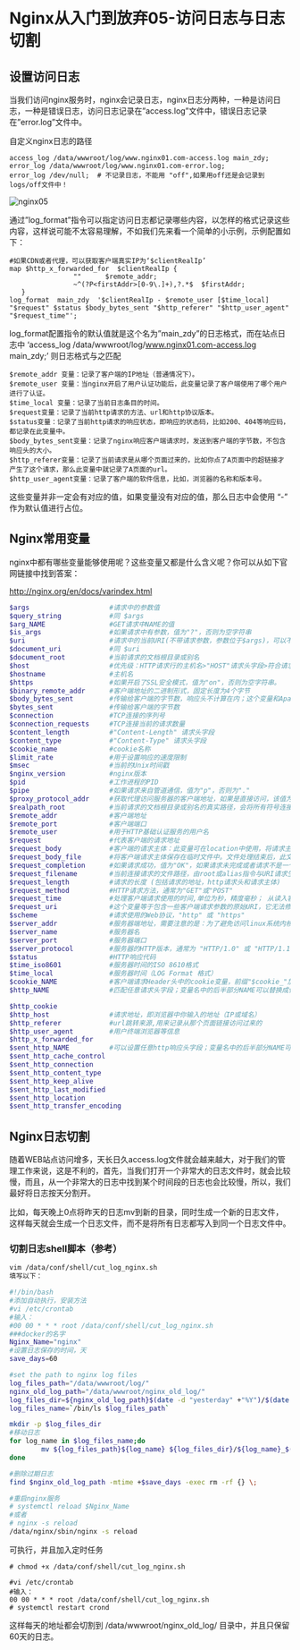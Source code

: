 # Nginx从入门到放弃05-访问日志与日志切割



## 设置访问日志

当我们访问nginx服务时，nginx会记录日志，nginx日志分两种，一种是访问日志，一种是错误日志，访问日志记录在”access.log”文件中，错误日志记录在”error.log”文件中。

自定义nginx日志的路径

```
access_log /data/wwwroot/log/www.nginx01.com-access.log main_zdy;
error_log /data/wwwroot/log/www.nginx01.com-error.log;
error_log /dev/null;  # 不记录日志，不能用 "off",如果用off还是会记录到 logs/off文件中！
```



![nginx05](https://imgoss.xgss.net/picgo/nginx05.jpg?aliyun)

通过”log_format”指令可以指定访问日志都记录哪些内容，以怎样的格式记录这些内容，这样说可能不太容易理解，不如我们先来看一个简单的小示例，示例配置如下：

```
#如果CDN或者代理，可以获取客户端真实IP为‘$clientRealIp’
map $http_x_forwarded_for  $clientRealIp {
                ""      $remote_addr;
                ~^(?P<firstAddr>[0-9\.]+),?.*$  $firstAddr;
   } 
log_format  main_zdy  '$clientRealIp - $remote_user [$time_local] "$request" $status $body_bytes_sent "$http_referer" "$http_user_agent" "$request_time"';
```

log_format配置指令的默认值就是这个名为”main_zdy”的日志格式，而在站点日志中 ‘access_log /data/wwwroot/log/www.nginx01.com-access.log main_zdy;’ 则日志格式与之匹配

```
$remote_addr 变量：记录了客户端的IP地址（普通情况下）。
$remote_user 变量：当nginx开启了用户认证功能后，此变量记录了客户端使用了哪个用户进行了认证。
$time_local 变量：记录了当前日志条目的时间。
$request变量：记录了当前http请求的方法、url和http协议版本。
$status变量：记录了当前http请求的响应状态，即响应的状态码，比如200、404等响应码，都记录在此变量中。
$body_bytes_sent变量：记录了nginx响应客户端请求时，发送到客户端的字节数，不包含响应头的大小。
$http_referer变量：记录了当前请求是从哪个页面过来的，比如你点了A页面中的超链接才产生了这个请求，那么此变量中就记录了A页面的url。
$http_user_agent变量：记录了客户端的软件信息，比如，浏览器的名称和版本号。
```

这些变量并非一定会有对应的值，如果变量没有对应的值，那么日志中会使用 “-” 作为默认值进行占位。

## Nginx常用变量

nginx中都有哪些变量能够使用呢？这些变量又都是什么含义呢？你可以从如下官网链接中找到答案：

http://nginx.org/en/docs/varindex.html

```bash
$args                    #请求中的参数值
$query_string            #同 $args
$arg_NAME                #GET请求中NAME的值
$is_args                 #如果请求中有参数，值为"?"，否则为空字符串
$uri                     #请求中的当前URI(不带请求参数，参数位于$args)，可以不同于浏览器传递的$request_uri的值，它可以通过内部重定向，或者使用index指令进行修改，$uri不包含主机名，如"/foo/bar.html"。
$document_uri            #同 $uri
$document_root           #当前请求的文档根目录或别名
$host                    #优先级：HTTP请求行的主机名>"HOST"请求头字段>符合请求的服务器名.请求中的主机头字段，如果请求中的主机头不可用，则为服务器处理请求的服务器名称
$hostname                #主机名
$https                   #如果开启了SSL安全模式，值为"on"，否则为空字符串。
$binary_remote_addr      #客户端地址的二进制形式，固定长度为4个字节
$body_bytes_sent         #传输给客户端的字节数，响应头不计算在内；这个变量和Apache的mod_log_config模块中的"%B"参数保持兼容
$bytes_sent              #传输给客户端的字节数
$connection              #TCP连接的序列号
$connection_requests     #TCP连接当前的请求数量
$content_length          #"Content-Length" 请求头字段
$content_type            #"Content-Type" 请求头字段
$cookie_name             #cookie名称
$limit_rate              #用于设置响应的速度限制
$msec                    #当前的Unix时间戳
$nginx_version           #nginx版本
$pid                     #工作进程的PID
$pipe                    #如果请求来自管道通信，值为"p"，否则为"."
$proxy_protocol_addr     #获取代理访问服务器的客户端地址，如果是直接访问，该值为空字符串
$realpath_root           #当前请求的文档根目录或别名的真实路径，会将所有符号连接转换为真实路径
$remote_addr             #客户端地址
$remote_port             #客户端端口
$remote_user             #用于HTTP基础认证服务的用户名
$request                 #代表客户端的请求地址
$request_body            #客户端的请求主体：此变量可在location中使用，将请求主体通过proxy_pass，fastcgi_pass，uwsgi_pass和scgi_pass传递给下一级的代理服务器
$request_body_file       #将客户端请求主体保存在临时文件中。文件处理结束后，此文件需删除。如果需要之一开启此功能，需要设置client_body_in_file_only。如果将次文件传 递给后端的代理服务器，需要禁用request body，即设置proxy_pass_request_body off，fastcgi_pass_request_body off，uwsgi_pass_request_body off，or scgi_pass_request_body off
$request_completion      #如果请求成功，值为"OK"，如果请求未完成或者请求不是一个范围请求的最后一部分，则为空
$request_filename        #当前连接请求的文件路径，由root或alias指令与URI请求生成
$request_length          #请求的长度 (包括请求的地址，http请求头和请求主体)
$request_method          #HTTP请求方法，通常为"GET"或"POST"
$request_time            #处理客户端请求使用的时间,单位为秒，精度毫秒； 从读入客户端的第一个字节开始，直到把最后一个字符发送给客户端后进行日志写入为止。
$request_uri             #这个变量等于包含一些客户端请求参数的原始URI，它无法修改，请查看$uri更改或重写URI，不包含主机名，例如："/cnphp/test.php?arg=freemouse"
$scheme                  #请求使用的Web协议，"http" 或 "https"
$server_addr             #服务器端地址，需要注意的是：为了避免访问linux系统内核，应将ip地址提前设置在配置文件中
$server_name             #服务器名
$server_port             #服务器端口
$server_protocol         #服务器的HTTP版本，通常为 "HTTP/1.0" 或 "HTTP/1.1"
$status                  #HTTP响应代码
$time_iso8601            #服务器时间的ISO 8610格式
$time_local              #服务器时间（LOG Format 格式）
$cookie_NAME             #客户端请求Header头中的cookie变量，前缀"$cookie_"加上cookie名称的变量，该变量的值即为cookie名称的值
$http_NAME               #匹配任意请求头字段；变量名中的后半部分NAME可以替换成任意请求头字段，如在配置文件中需要获取http请求头："Accept-Language"，$http_accept_language即可

$http_cookie
$http_host               #请求地址，即浏览器中你输入的地址（IP或域名）
$http_referer            #url跳转来源,用来记录从那个页面链接访问过来的
$http_user_agent         #用户终端浏览器等信息
$http_x_forwarded_for
$sent_http_NAME          #可以设置任意http响应头字段；变量名中的后半部分NAME可以替换成任意响应头字段，如需要设置响应头Content-length，$sent_http_content_length即可
$sent_http_cache_control
$sent_http_connection
$sent_http_content_type
$sent_http_keep_alive
$sent_http_last_modified
$sent_http_location
$sent_http_transfer_encoding
```



## Nginx日志切割

随着WEB站点访问增多，天长日久access.log文件就会越来越大，对于我们的管理工作来说，这是不利的，首先，当我们打开一个非常大的日志文件时，就会比较慢，而且，从一个非常大的日志中找到某个时间段的日志也会比较慢，所以，我们最好将日志按天分割开。

比如，每天晚上0点将昨天的日志mv到新的目录，同时生成一个新的日志文件，这样每天就会生成一个日志文件，而不是将所有日志都写入到同一个日志文件中。

### 切割日志shell脚本（参考）

```bash
vim /data/conf/shell/cut_log_nginx.sh
填写以下：

#!/bin/bash
#添加自动执行，安装方法
#vi /etc/crontab
#输入：
#00 00 * * * root /data/conf/shell/cut_log_nginx.sh
###docker的名字
Nginx_Name="nginx"
#设置日志保存的时间，天
save_days=60

#set the path to nginx log files
log_files_path="/data/wwwroot/log/"
nginx_old_log_path="/data/wwwroot/nginx_old_log/"
log_files_dir=${nginx_old_log_path}$(date -d "yesterday" +"%Y")/$(date -d "yesterday" +"%m")
log_files_name=`/bin/ls $log_files_path`

mkdir -p $log_files_dir
#移动日志
for log_name in $log_files_name;do
        mv ${log_files_path}${log_name} ${log_files_dir}/${log_name}_$(date -d "yesterday" +"%Y%m%d").log
done

#删除过期日志
find $nginx_old_log_path -mtime +$save_days -exec rm -rf {} \; 

#重启nginx服务
# systemctl reload $Nginx_Name
#或者
# nginx -s reload
/data/nginx/sbin/nginx -s reload
```



可执行，并且加入定时任务

```
# chmod +x /data/conf/shell/cut_log_nginx.sh

#vi /etc/crontab
#输入：
00 00 * * * root /data/conf/shell/cut_log_nginx.sh
# systemctl restart crond
```

这样每天的地址都会切割到 /data/wwwroot/nginx_old_log/ 目录中，并且只保留60天的日志。